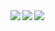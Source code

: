 <link rel="stylesheet" type="text/css" href="style.css">

<div>
  <a href="https://github.com/anuraghazra/github-readme-stats">
    <img align="left" src="https://github-readme-stats.vercel.app/api?username=Mikaner&count_private=true&theme=dracula" />
  </a>
  <a href="https://github.com/anuraghazra/github-readme-stats">
    <img align="left" src="https://github-readme-stats.vercel.app/api/top-langs/?username=Mikaner&theme=dracula" />
  </a>
</div>
<div>
  <a href="https://github.com/ryo-ma/github-profile-trophy">
    <img align="left" src="https://github-profile-trophy.vercel.app/?username=Mikaner&theme=onedark" />
  </a>
</div>
